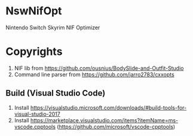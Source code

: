 # NswNifOpt

Nintendo Switch Skyrim NIF Optimizer

# Copyrights

1. NIF lib from https://github.com/ousnius/BodySlide-and-Outfit-Studio
2. Command line parser from https://github.com/jarro2783/cxxopts

## Build (Visual Studio Code)

1. Install https://visualstudio.microsoft.com/downloads/#build-tools-for-visual-studio-2017
2. Install https://marketplace.visualstudio.com/items?itemName=ms-vscode.cpptools (https://github.com/microsoft/vscode-cpptools)
